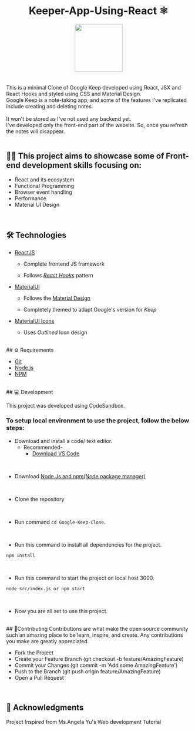 <div align="center">
  <h1> Keeper-App-Using-React ⚛️  </h1>
  <img src="https://i.pinimg.com/originals/09/96/92/099692d1d651d51b7caf3040fce0f748.png" width="130" height="130"/>  
</div>
<br /> <br />
This is a minimal Clone of Google Keep developed using React, JSX and React Hooks and styled using CSS and Material Design. <br />
Google Keep is a note-taking app, and some of the features I've replicated include creating and deleting notes. 
<br /><br />
It won't be stored as I've not used any backend yet. <br />
I've developed only the front-end part of the website. So, once you refresh the notes will disappear.
<br /> <br />

## 👩‍💻 This project aims to showcase some of Front-end development skills focusing on:
<ul>
<li>React and its ecosystem</li>
<li>Functional Programming</li>
<li>Browser event handling</li>
<li>Performance</li>
<li>Material UI Design</li>
</ul>
<br />

## 🛠️ Technologies


* [ReactJS](https://reactjs.org)

  - Complete frontend JS framework

  - Follows [*React Hooks*](https://reactjs.org/docs/hooks-intro.html) pattern

* [MaterialUI](http://material-ui.com/)

  - Follows the [Material Design](https://material.io/) 

  - Completely themed to adapt Google's version for *Keep*

* [MaterialUI Icons](https://material-ui.com/components/material-icons/)

  - Uses *Outlined* Icon design
<br />
## ⚙️ Requirements

<ul>
  <li><a href="https://git-scm.com/">Git</a></li>
  <li><a href="https://nodejs.org/en">Node.js</a></li>
  <li><a href="https://www.npmjs.com/">NPM</a></li>
</ul>
<br />
## 💻 Development

This project was developed using CodeSandbox. 

### To setup local environment to use the project, follow the below steps:
* Download and install a code/ text editor.
    - Recommended-
        - [Download VS Code](https://code.visualstudio.com/download)
<br/>

* Download [Node Js and npm(Node package manager)](https://nodejs.org/en/)
<br/>

* Clone the repository 
<br/>

* Run command `cd Google-Keep-Clone`.
<br/>

* Run this command to install all dependencies for the project.
```
npm install
```
<br/>

* Run this command to start the project on local host 3000.
```
node src/index.js or npm start
```
<br/>

* Now you are all set to use this project.
<br />
## 🤝Contributing
Contributions are what make the open source community such an amazing place to be learn, inspire, and create. Any contributions you make are greatly appreciated.

* Fork the Project
* Create your Feature Branch (git checkout -b feature/AmazingFeature)
* Commit your Changes (git commit -m 'Add some AmazingFeature')
* Push to the Branch (git push origin feature/AmazingFeature)
* Open a Pull Request
<br />

## 🧧 Acknowledgments
Project Inspired from Ms.Angela Yu's Web development Tutorial
